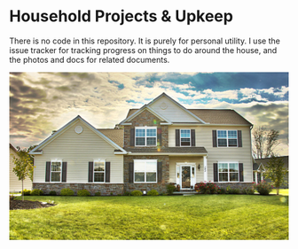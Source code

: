 # Household Projects & Upkeep

There is no code in this repository. It is purely for personal utility. I use the issue tracker for tracking progress on things to do around the house, and the photos and docs for related documents.

![my crib](house.jpg)
